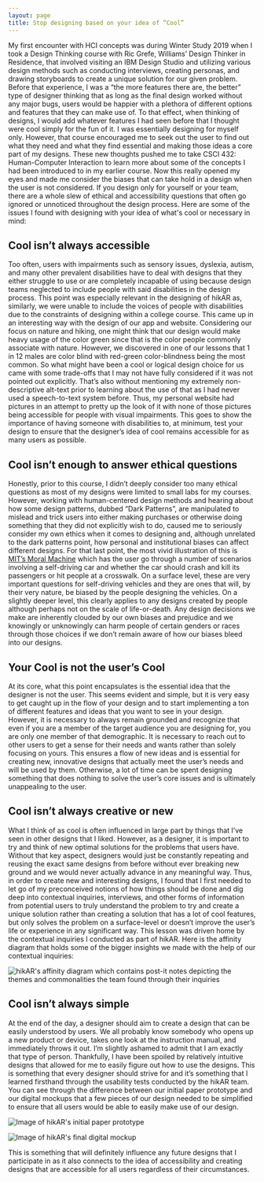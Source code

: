```yaml
---
layout: page
title: Stop designing based on your idea of “Cool”
---
```


My first encounter with HCI concepts was during Winter Study 2019 when I took a Design Thinking course with Ric Grefe, Williams’ Design Thinker in Residence, that involved visiting an IBM Design Studio and utilizing various design methods such as conducting interviews, creating personas, and drawing storyboards to create a unique solution for our given problem. Before that experience, I was a “the more features there are, the better” type of designer thinking that as long as the final design worked without any major bugs, users would be happier with a plethora of different options and features that they can make use of. To that effect, when thinking of designs, I would add whatever features I had seen before that I thought were cool simply for the fun of it. I was essentially designing for myself only. However, that course encouraged me to seek out the user to find out what they need and what they find essential and making those ideas a core part of my designs. These new thoughts pushed me to take CSCI 432: Human-Computer Interaction to learn more about some of the concepts I had been introduced to in my earlier course. Now this really opened my eyes and made me consider the biases that can take hold in a design when the user is not considered. If you design only for yourself or your team, there are a whole slew of ethical and accessibility questions that often go ignored or unnoticed throughout the design process. Here are some of the issues I found with designing with your idea of what's cool or necessary in mind:

## Cool isn’t always accessible

Too often, users with impairments such as sensory issues, dyslexia, autism, and many other prevalent disabilities have to deal with designs that they either struggle to use or are completely incapable of using because design teams neglected to include people with said disabilities in the design process. This point was especially relevant in the designing of hikAR as, similarly, we were unable to include the voices of people with disabilities due to the constraints of designing within a college course. This came up in an interesting way with the design of our app and website. Considering our focus on nature and hiking, one might think that our design would make heavy usage of the color green since that is the color people commonly associate with nature. However, we discovered in one of our lessons that 1 in 12 males are color blind with red-green color-blindness being the most common. So what might have been a cool or logical design choice for us came with some trade-offs that I may not have fully considered if it was not pointed out explicitly. That’s also without mentioning my extremely non-descriptive alt-text prior to learning about the use of that as I had never used a speech-to-text system before. Thus, my personal website had pictures in an attempt to pretty up the look of it with none of those pictures being accessible for people with visual impairments. This goes to show the importance of having someone with disabilities to, at minimum, test your design to ensure that the designer’s idea of cool remains accessible for as many users as possible.

## Cool isn’t enough to answer ethical questions

Honestly, prior to this course, I didn’t deeply consider too many ethical questions as most of my designs were limited to small labs for my courses. However, working with human-centered design methods and hearing about how some design patterns, dubbed “Dark Patterns”, are manipulated to mislead and trick users into either making purchases or otherwise doing something that they did not explicitly wish to do, caused me to seriously consider my own ethics when it comes to designing and, although unrelated to the dark patterns point, how personal and institutional biases can affect different designs. For that last point, the most vivid illustration of this is [MIT’s Moral Machine](http://moralmachine.mit.edu/) which has the user go through a number of scenarios involving a self-driving car and whether the car should crash and kill its passengers or hit people at a crosswalk. On a surface level, these are very important questions for self-driving vehicles and they are ones that will, by their very nature, be biased by the people designing the vehicles. On a slightly deeper level, this clearly applies to any designs created by people although perhaps not on the scale of life-or-death. Any design decisions we make are inherently clouded by our own biases and prejudice and we knowingly or unknowingly can harm people of certain genders or races through those choices if we don’t remain aware of how our biases bleed into our designs.

## Your Cool is not the user’s Cool

At its core, what this point encapsulates is the essential idea that the designer is not the user. This seems evident and simple, but it is very easy to get caught up in the flow of your design and to start implementing a ton of different features and ideas that you want to see in your design. However, it is necessary to always remain grounded and recognize that even if you are a member of the target audience you are designing for, you are only one member of that demographic. It is necessary to reach out to other users to get a sense for their needs and wants rather than solely focusing on yours. This ensures a flow of new ideas and is essential for creating new, innovative designs that actually meet the user’s needs and will be used by them. Otherwise, a lot of time can be spent designing something that does nothing to solve the user’s core issues and is ultimately unappealing to the user.

## Cool isn’t always creative or new

What I think of as cool is often influenced in large part by things that I’ve seen in other designs that I liked. However, as a designer, it is important to try and think of new optimal solutions for the problems that users have. Without that key aspect, designers would just be constantly repeating and reusing the exact same designs from before without ever breaking new ground and we would never actually advance in any meaningful way. Thus, in order to create new and interesting designs, I found that I first needed to let go of my preconceived notions of how things should be done and dig deep into contextual inquiries, interviews, and other forms of information from potential users to truly understand the problem to try and create a unique solution rather than creating a solution that has a lot of cool features, but only solves the problem on a surface-level or doesn’t improve the user’s life or experience in any significant way. This lesson was driven home by the contextual inquiries I conducted as part of hikAR. Here is the affinity diagram that holds some of the bigger insights we made with the help of our contextual inquiries:

![hikAR's affinity diagram which contains post-it notes depicting the themes and commonalities the team found through their inquiries](/img/affinity.jpeg)

## Cool isn’t always simple

At the end of the day, a designer should aim to create a design that can be easily understood by users. We all probably know somebody who opens up a new product or device, takes one look at the instruction manual, and immediately throws it out. I’m slightly ashamed to admit that I am exactly that type of person. Thankfully, I have been spoiled by relatively intuitive designs that allowed for me to easily figure out how to use the designs. This is something that every designer should strive for and it’s something that I learned firsthand through the usability tests conducted by the hikAR team. You can see through the difference between our initial paper prototype and our digital mockups that a few pieces of our design needed to be simplified to ensure that all users would be able to easily make use of our design.

![Image of hikAR's initial paper prototype](/img/prototype.jpeg)

![Image of hikAR's final digital mockup](/img/mockup.png)

This is something that will definitely influence any future designs that I participate in as it also connects to the idea of accessibility and creating designs that are accessible for all users regardless of their circumstances.
